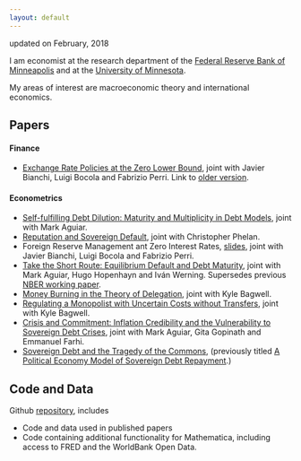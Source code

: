 ```yaml
---
layout: default
---
```


updated on February, 2018

I am economist at the research department of the [Federal Reserve Bank of Minneapolis](http://www.minneapolisfed.org/research/economic_research) and at the [University of Minnesota](http://www.econ.umn.edu). 

My areas of interest are macroeconomic theory and international economics.



## Papers

#### Finance

- [Exchange Rate Policies at the Zero Lower Bound][12], joint with Javier Bianchi, Luigi Bocola and Fabrizio Perri. Link to [older version][1].

  

#### Econometrics

- [Self-fulfilling Debt Dilution: Maturity and Multiplicity in Debt Models][11], joint with Mark Aguiar.
- [Reputation and Sovereign Default][10], joint with Christopher Phelan.
- Foreign Reserve Management ant Zero Interest Rates, [slides][9], joint with Javier Bianchi, Luigi Bocola and Fabrizio Perri.
- [Take the Short Route: Equilibrium Default and Debt Maturity][2], joint with Mark Aguiar, Hugo Hopenhayn and Iván Werning. Supersedes previous [NBER working paper][3].
- [Money Burning in the Theory of Delegation][4], joint with Kyle Bagwell.
- [Regulating a Monopolist with Uncertain Costs without Transfers][5], joint with Kyle Bagwell.
- [Crisis and Commitment: Inflation Credibility and the Vulnerability to Sovereign Debt Crises][6], joint with Mark Aguiar, Gita Gopinath and Emmanuel Farhi.
- [Sovereign Debt and the Tragedy of the Commons][7], (previously titled [A Political Economy Model of Sovereign Debt Repayment][8].)

[1]: http://amadormanuel.me/files/wp740.pdf
[2]: http://amadormanuel.me/files/maturities.pdf
[3]: http://amadormanuel.me/files/maturities_older.pdf
[4]: http://amadormanuel.me/files/moneyburning.pdf
[5]: http://amadormanuel.me/files/regulator.pdf
[6]: http://amadormanuel.me/files/crises.pdf
[7]: http://amadormanuel.me/files/sovereign.pdf
[8]: http://amadormanuel.me/files/political_economy_debt.pdf
[9]: http://amadormanuel.me/files/optimalreserves_slides.pdf
[10]: http://amadormanuel.me/files/reputation.pdf
[11]: http://amadormanuel.me/files/self_fulfilling_dilution.pdf
[12]: http://amadormanuel.me/files/exchange_rate_policies.pdf



## Code and Data

Github [repository](https://github.com/difang-huang?tab=repositories), includes

- Code and data used in published papers
- Code containing additional functionality for Mathematica, including access to FRED and the WorldBank Open Data.